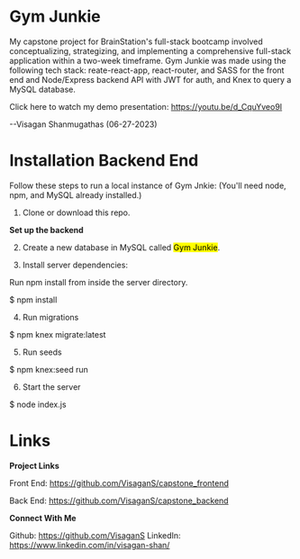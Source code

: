 # Gym Junkie

My capstone project for BrainStation's full-stack bootcamp involved conceptualizing, strategizing, and implementing a comprehensive full-stack application within a two-week timeframe. Gym Junkie was made using the following tech stack: reate-react-app, react-router, and SASS for the front end and Node/Express backend API with JWT for auth, and Knex to query a MySQL database.

Click here to watch my demo presentation: https://youtu.be/d_CquYveo9I

--Visagan Shanmugathas (06-27-2023)


# Installation Backend End

Follow these steps to run a local instance of Gym Jnkie:
(You'll need node, npm, and MySQL already installed.)

1. Clone or download this repo.

<strong> Set up the backend </strong>

2. Create a new database in MySQL called <mark>Gym Junkie</mark>.

3. Install server dependencies:

Run npm install from inside the server directory.

$ npm install

4. Run migrations

$ npm knex migrate:latest

5. Run seeds

$ npm knex:seed run

6. Start the server

$ node index.js

# Links

<strong>Project Links</strong>

Front End: https://github.com/VisaganS/capstone_frontend

Back End: https://github.com/VisaganS/capstone_backend

<strong>Connect With Me</strong>

Github: https://github.com/VisaganS
LinkedIn: https://www.linkedin.com/in/visagan-shan/

